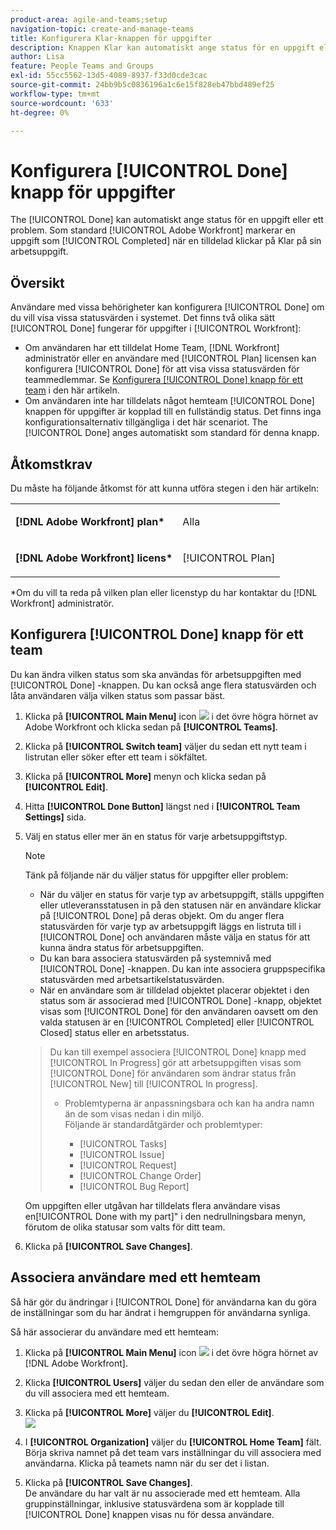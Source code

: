 ```yaml
---
product-area: agile-and-teams;setup
navigation-topic: create-and-manage-teams
title: Konfigurera Klar-knappen för uppgifter
description: Knappen Klar kan automatiskt ange status för en uppgift eller ett problem. Som standard markeras en uppgift som Slutfört när en tilldelad klickar på Klar på sin arbetsuppgift.
author: Lisa
feature: People Teams and Groups
exl-id: 55cc5562-13d5-4089-8937-f33d0cde3cac
source-git-commit: 24bb9b5c0836196a1c6e15f828eb47bbd489ef25
workflow-type: tm+mt
source-wordcount: '633'
ht-degree: 0%

---
```


# Konfigurera [!UICONTROL Done] knapp för uppgifter

The [!UICONTROL Done] kan automatiskt ange status för en uppgift eller ett problem. Som standard [!UICONTROL Adobe Workfront] markerar en uppgift som [!UICONTROL Completed] när en tilldelad klickar på Klar på sin arbetsuppgift.

## Översikt

Användare med vissa behörigheter kan konfigurera [!UICONTROL Done] om du vill visa vissa statusvärden i systemet. Det finns två olika sätt [!UICONTROL Done] fungerar för uppgifter i [!UICONTROL Workfront]:

* Om användaren har ett tilldelat Home Team, [!DNL Workfront] administratör eller en användare med [!UICONTROL Plan] licensen kan konfigurera [!UICONTROL Done] för att visa vissa statusvärden för teammedlemmar. Se [Konfigurera [!UICONTROL Done] knapp för ett team](#configure-the-uicontrol-done-button-for-a-team) i den här artikeln.
* Om användaren inte har tilldelats något hemteam [!UICONTROL Done] knappen för uppgifter är kopplad till en fullständig status. Det finns inga konfigurationsalternativ tillgängliga i det här scenariot. The [!UICONTROL Done] anges automatiskt som standard för denna knapp.

## Åtkomstkrav

Du måste ha följande åtkomst för att kunna utföra stegen i den här artikeln:

<table style="table-layout:auto"> 
 <col> 
 </col> 
 <col> 
 </col> 
 <tbody> 
  <tr> 
   <td role="rowheader"><strong>[!DNL Adobe Workfront] plan*</strong></td> 
   <td> <p>Alla</p> </td> 
  </tr> 
  <tr> 
   <td role="rowheader"><strong>[!DNL Adobe Workfront] licens*</strong></td> 
   <td> <p>[!UICONTROL Plan] </p> </td> 
  </tr> 
 </tbody> 
</table>

&#42;Om du vill ta reda på vilken plan eller licenstyp du har kontaktar du [!DNL Workfront] administratör.

## Konfigurera [!UICONTROL Done] knapp för ett team

Du kan ändra vilken status som ska användas för arbetsuppgiften med [!UICONTROL Done] -knappen. Du kan också ange flera statusvärden och låta användaren välja vilken status som passar bäst.

1. Klicka på **[!UICONTROL Main Menu]** icon ![](assets/main-menu-icon.png) i det övre högra hörnet av Adobe Workfront och klicka sedan på **[!UICONTROL Teams]**.

1. Klicka på **[!UICONTROL Switch team]** väljer du sedan ett nytt team i listrutan eller söker efter ett team i sökfältet.
1. Klicka på **[!UICONTROL More]** menyn och klicka sedan på **[!UICONTROL Edit]**.
1. Hitta **[!UICONTROL Done Button]** längst ned i **[!UICONTROL Team Settings]** sida.

1. Välj en status eller mer än en status för varje arbetsuppgiftstyp.

   >[!NOTE]
   >
   >Tänk på följande när du väljer status för uppgifter eller problem:
   >
   >* När du väljer en status för varje typ av arbetsuppgift, ställs uppgiften eller utleveransstatusen in på den statusen när en användare klickar på [!UICONTROL Done] på deras objekt. Om du anger flera statusvärden för varje typ av arbetsuppgift läggs en listruta till i [!UICONTROL Done] och användaren måste välja en status för att kunna ändra status för arbetsuppgiften.
   >* Du kan bara associera statusvärden på systemnivå med [!UICONTROL Done] -knappen. Du kan inte associera gruppspecifika statusvärden med arbetsartikelstatusvärden.
   >* När en användare som är tilldelad objektet placerar objektet i den status som är associerad med [!UICONTROL Done] -knapp, objektet visas som [!UICONTROL Done] för den användaren oavsett om den valda statusen är en [!UICONTROL Completed] eller [!UICONTROL Closed] status eller en arbetsstatus.

   >   
   >   
   >  Du kan till exempel associera [!UICONTROL Done] knapp med [!UICONTROL In Progress] gör att arbetsuppgiften visas som [!UICONTROL Done] för användaren som ändrar status från [!UICONTROL New] till [!UICONTROL In progress].
   >   
   >* Problemtyperna är anpassningsbara och kan ha andra namn än de som visas nedan i din miljö.\
      >  Följande är standardåtgärder och problemtyper:
      >     
      >   * [!UICONTROL Tasks]
      >   * [!UICONTROL Issue]
      >   * [!UICONTROL Request]
      >   * [!UICONTROL Change Order]
      >   * [!UICONTROL Bug Report]


   Om uppgiften eller utgåvan har tilldelats flera användare visas en[!UICONTROL Done with my part]&quot; i den nedrullningsbara menyn, förutom de olika statusar som valts för ditt team.

1. Klicka på **[!UICONTROL Save Changes]**.

## Associera användare med ett hemteam

Så här gör du ändringar i [!UICONTROL Done] för användarna kan du göra de inställningar som du har ändrat i hemgruppen för användarna synliga.

Så här associerar du användare med ett hemteam:

1. Klicka på **[!UICONTROL Main Menu]** icon ![](assets/main-menu-icon.png) i det övre högra hörnet av [!DNL Adobe Workfront].

1. Klicka **[!UICONTROL Users]** väljer du sedan den eller de användare som du vill associera med ett hemteam.
1. Klicka på **[!UICONTROL More]** väljer du **[!UICONTROL Edit]**.\
   ![](assets/user-settings-nwe-350x291.png)

1. I **[!UICONTROL Organization]** väljer du **[!UICONTROL Home Team]** fält. Börja skriva namnet på det team vars inställningar du vill associera med användarna. Klicka på teamets namn när du ser det i listan.

1. Klicka på **[!UICONTROL Save Changes]**.\
   De användare du har valt är nu associerade med ett hemteam.
Alla gruppinställningar, inklusive statusvärdena som är kopplade till [!UICONTROL Done] knappen visas nu för dessa användare.
